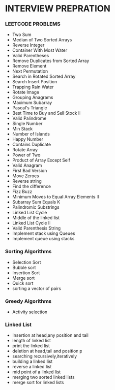 
# INTERVIEW PREPRATION


### LEETCODE PROBLEMS
  - Two Sum
  - Median of Two Sorted Arrays
  - Reverse Integer
  - Container With Most Water
  - Valid Parentheses
  - Remove Duplicates from Sorted Array
  - Remove Element
  - Next Permutation
  - Search in Rotated Sorted Array
  - Search Insert Position
  - Trapping Rain Water
  - Rotate Image
  - Grouping Anagrams
  - Maximum Subarray
  - Pascal's Triangle
  - Best Time to Buy and Sell Stock II
  - Valid Palindrome
  - Single Number
  - Min Stack
  - Number of Islands
  - Happy Number
  - Contains Duplicate
  - Rotate Array
  - Power of Two
  - Product of Array Except Self
  - Valid Anagram
  - First Bad Version
  - Move Zeroes
  - Reverse string
  - Find the difference
  - Fizz Buzz
  - Minimum Moves to Equal Array Elements II
  - Subarray Sum Equals K
  - Palindromic Substrings
  - Linked List Cycle
  - Middle of the linked list
  - Linked List Cycle II
  - Valid Parenthesis String
  - Implement stack using Queues
  - Implement queue using stacks
  
  
### Sorting Algorithms

  - Selection Sort
  - Bubble sort
  - Insertion Sort
  - Merge sort
  - Quick sort
  - sorting a vector of pairs

### Greedy Algorithms
  - Activity selection

### Linked List
  - Insertion at head,any position and tail
  - length of linked list
  - print the linked list
  - deletion at head,tail and position p
  - searching recursively,iteratively
  - building a linked list
  - reverse a linked list
  - mid point of a linked list
  - merging two sorted linked lists
  - merge sort for linked lists




